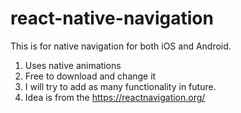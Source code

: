 # react-native-navigation

This is for native navigation for both iOS and Android.
1. Uses native animations
2. Free to download and change it
3. I will try to add as many functionality in future.
4. Idea is from the https://reactnavigation.org/



